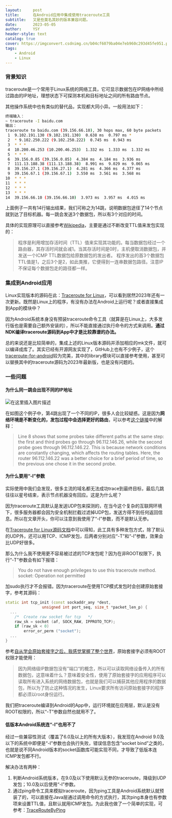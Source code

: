 ```yaml
---
layout:     post
title:      在Android应用中集成使用traceroute工具
subtitle:   又是些莫名其妙的版本兼容问题。
date:       2023-05-05
author:     YSY
header-style: text
catalog: true
cover: https://imgconvert.csdnimg.cn/b04cf6079ba04e7eb960c293d45fe951.png
tags:
    - Android
    - Linux
---
```


### 背景知识

traceroute是一个常用于Linux系统的网络工具，它可显示数据包在IP网络中所经过路由的IP地址，理想状态下可探测本机和目标地址之间的所有路由节点。

其他操作系统中也有类似的替代品，实现都大同小异。一般用法如下：

```bash
终端输入：
~ traceroute -I baidu.com
输出：
traceroute to baidu.com (39.156.66.10), 30 hops max, 60 byte packets
 1  9.102.191.130 (9.102.191.130)  0.638 ms  0.797 ms *
 2  * 9.102.250.222 (9.102.250.222)  0.745 ms  0.943 ms
 3  * * *
 4  10.200.46.253 (10.200.46.253)  1.332 ms  1.333 ms  1.332 ms
 5  * * *
 6  39.156.0.85 (39.156.0.85)  4.384 ms  4.184 ms  3.936 ms
 7  111.13.188.38 (111.13.188.38)  8.991 ms  9.029 ms  9.065 ms
 8  39.156.27.1 (39.156.27.1)  4.281 ms  4.366 ms  4.377 ms
 9  39.156.67.1 (39.156.67.1)  3.550 ms  3.561 ms  3.568 ms
10  * * *
11  * * *
12  * * *
13  * * *
14  39.156.66.10 (39.156.66.10)  3.973 ms  3.957 ms  4.015 ms
```

上面例子一共有14行输出结果，我们可称之为14跳，说明数据包途径了14个节点就到达了目标机器。每一跳会发送3个数据包，所以有3个对应的时间。

具体的实现原理可以直接参考[Wikipedia](https://zh.wikipedia.org/wiki/Traceroute)，主要是通过不断改变TTL值来发包实现的：

> 程序是利用增加存活时间（TTL）值来实现其功能的。每当数据包经过一个路由器，其存活时间就会减1。当其存活时间是0时，主机便取消数据包，并发送一个ICMP TTL数据包给原数据包的发出者。
> 程序发出的首3个数据包TTL值是1，之后3个是2，如此类推，它便得到一连串数据包路径。注意IP不保证每个数据包走的路径都一样。

### 集成到Android应用

Linux实现版本的源码在此：[Traceroute for Linux](https://sourceforge.net/projects/traceroute/files/traceroute/)，可以看到居然2023年还有一次更新。既然是Linux上的程序，有没有办法在Android上运行呢？或者直接集成到App的模块中？

因为Android系统本身没有预装traceroute命令工具（就算是在Linux上，大多发行版也是需要自己额外安装的），所以不能直接通过执行命令的方式来调用。**通过NDK编译traceroute源码到App中才是比较靠谱的办法。**

总的来说还是比较简单的，集成上述的Linux版本源码并添加相应的mk文件，就可以编译成库了。其实已经有开源网友实现了，GitHub上也有不少例子，这个[traceroute-for-android](https://github.com/wangjing53406/traceroute-for-android)较为完美，其中的library模块可以直接参考使用，甚至可以替换其中的traceroute源码为2023年最新版，也是没有问题的。

### 一些问题

#### 为什么同一跳会出现不同的IP地址

![在这里插入图片描述](https://imgconvert.csdnimg.cn/b04cf6079ba04e7eb960c293d45fe951.png)

在如图这个例子中，第4跳出现了一个不同的IP，很多人会比较疑惑。这是因为**网络环境是不断变化的，发包过程中会选择更好的路由**，可以参考[这个链接](https://www.baeldung.com/linux/traceroute-three-stars)中的解释：

> Line 8 shows that some probes take different paths at the same step: the first and third probes go through 96.112.146.26, while the second probe goes through 96.112.146.22. This is because network conditions are constantly changing, which affects the routing tables. Here, the router 96.112.146.22 was a better choice for a brief period of time, so the previous one chose it in the second probe.

#### 为什么要用“-I”参数

实际使用中我们会发现，很多主流的域名都无法成功trace到最终目标，最后几跳往往以星号结束，表示节点机器没有回应。这是为什么呢？

因为traceroute工具默认是发送UDP包来探测的，在当今这个复杂的互联网环境下，很多服务器都会因为安全机制拦截过滤掉UDP包，发送方得不到任何返回信息。所以在文章开头，你可以注意到我使用了“-I”参数，而不是默认无参。

在[Traceroute for Linux源码文档](https://traceroute.sourceforge.net/)中可以得知，此工具有多种发包方式，除了默认的UDP外，还可以用TCP、ICMP发包，后两者分别对应“-T”和“-I”参数，效果会比UDP好很多。

那么为什么我不使用更不容易被过滤的TCP发包呢？因为在非ROOT权限下，执行“-T”参数会有如下报错：

> You do not have enough privileges to use this traceroute method.
> socket: Operation not permitted

加sudo执行才不会报错。因为traceroute在使用TCP模式发包时会创建原始套接字，参考其源码：

```cpp
static int tcp_init (const sockaddr_any *dest,
			    unsigned int port_seq, size_t *packet_len_p) {
  ...
	/*  Create raw socket for tcp   */
	raw_sk = socket (af, SOCK_RAW, IPPROTO_TCP);
	if (raw_sk < 0)
		error_or_perm ("socket");
  ...
}
```

参考[自从学会原始套接字之后，我感觉掌握了整个世界](https://juejin.cn/post/6927974019421601806)，原始套接字必须有ROOT权限才能使用：

> 因为网络级IP数据包没有”端口“的概念，所以可以读取网络设备传入的所有数据包，这意味着什么？意味着安全性，使用了原始套接字的应用程序可以读取所有进入系统的网络数据包，也就是我们可以捕获其他应用程序的数据包，所以为了防止这种情况的发生，Linux要求所有访问原始套接字的程序都必须以root身份运行。

我们把traceroute编译到Android的App中，运行环境就在应用层，默认是没有ROOT权限的，所以“-T”参数自然也就用不了。

#### 低版本Android系统连“-I”也用不了

经过一些兼容性测试（覆盖了6.0及以上的所有大版本），我发现在Android 9.0及以下的系统中即便是“-I”参数也会执行失败，错误信息包含“socket bind”之类的，也就是说不同Android版本的socket函数库可能实现不同，才导致了低版本连ICMP发包都不行。

解决办法有两种：

1. 判断Android系统版本，在9.0及以下使用默认无参的traceroute，降级到UDP发包；10.0及以后使用“-I”参数。
2. 通过ping命令工具来模拟traceroute，因为ping工具是Android系统默认就预装了的，可以直接在Java层通过调用命令的方式执行，其次ping本身也有参数项来设置TTL值，且默认就用ICMP发包。为此我也做了一个简单的实现，可参考：[TraceRouteByPing](https://github.com/ysy950803/traceroute-for-android/blob/master/library/src/main/java/com/wandroid/traceroute/TraceRouteByPing.java)
